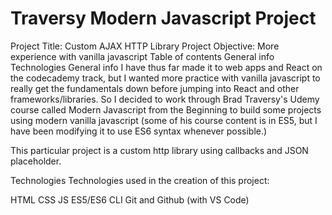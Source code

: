# Traversy Modern Javascript Project

Project Title: Custom AJAX HTTP Library
Project Objective: More experience with vanilla javascript
Table of contents
General info
Technologies
General info
I have thus far made it to web apps and React on the codecademy track, but I wanted more practice with vanilla javascript to really get the fundamentals down before jumping into React and other frameworks/libraries. So I decided to work through Brad Traversy's Udemy course called Modern Javascript from the Beginning to build some projects using modern vanilla javascript (some of his course content is in ES5, but I have been modifying it to use ES6 syntax whenever possible.)

This particular project is a custom http library using callbacks and JSON placeholder.

Technologies
Technologies used in the creation of this project:

HTML
CSS
JS ES5/ES6
CLI
Git and Github (with VS Code)
